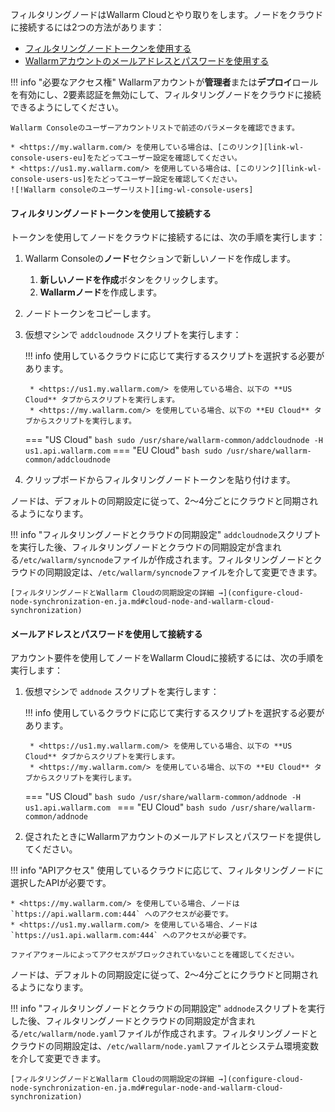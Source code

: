 [img-wl-console-users]: ../images/check-users.png

[link-wl-console-us]: https://us1.my.wallarm.com/
[link-wl-console-eu]: https://my.wallarm.com/
[link-wl-console-users-us]: https://us1.my.wallarm.com/settings/users
[link-wl-console-users-eu]: https://my.wallarm.com/settings/users

[anchor-token]: #connecting-using-the-filtering-node-token
[anchor-credentials]: #connecting-using-your-email-and-password

フィルタリングノードはWallarm Cloudとやり取りをします。ノードをクラウドに接続するには2つの方法があります：
* [フィルタリングノードトークンを使用する][anchor-token]
* [Wallarmアカウントのメールアドレスとパスワードを使用する][anchor-credentials]

!!! info "必要なアクセス権"
    Wallarmアカウントが**管理者**または**デプロイ**ロールを有効にし、2要素認証を無効にして、フィルタリングノードをクラウドに接続できるようにしてください。

    Wallarm Consoleのユーザーアカウントリストで前述のパラメータを確認できます。
    
    * <https://my.wallarm.com/> を使用している場合は、[このリンク][link-wl-console-users-eu]をたどってユーザー設定を確認してください。
    * <https://us1.my.wallarm.com/> を使用している場合は、[このリンク][link-wl-console-users-us]をたどってユーザー設定を確認してください。
    ![!Wallarm consoleのユーザーリスト][img-wl-console-users]

#### フィルタリングノードトークンを使用して接続する

トークンを使用してノードをクラウドに接続するには、次の手順を実行します：

1. Wallarm Consoleの**ノード**セクションで新しいノードを作成します。
    1. **新しいノードを作成**ボタンをクリックします。
    2. **Wallarmノード**を作成します。
2. ノードトークンをコピーします。
3. 仮想マシンで `addcloudnode` スクリプトを実行します：
    
    !!! info
        使用しているクラウドに応じて実行するスクリプトを選択する必要があります。
        
        * <https://us1.my.wallarm.com/> を使用している場合、以下の **US Cloud** タブからスクリプトを実行します。
        * <https://my.wallarm.com/> を使用している場合、以下の **EU Cloud** タブからスクリプトを実行します。
    
    === "US Cloud"
        ``` bash
        sudo /usr/share/wallarm-common/addcloudnode -H us1.api.wallarm.com
        ```
    === "EU Cloud"
        ``` bash
        sudo /usr/share/wallarm-common/addcloudnode
        ```
        
4. クリップボードからフィルタリングノードトークンを貼り付けます。

ノードは、デフォルトの同期設定に従って、2～4分ごとにクラウドと同期されるようになります。

!!! info "フィルタリングノードとクラウドの同期設定"
    `addcloudnode`スクリプトを実行した後、フィルタリングノードとクラウドの同期設定が含まれる`/etc/wallarm/syncnode`ファイルが作成されます。フィルタリングノードとクラウドの同期設定は、`/etc/wallarm/syncnode`ファイルを介して変更できます。
    
    [フィルタリングノードとWallarm Cloudの同期設定の詳細 →](configure-cloud-node-synchronization-en.ja.md#cloud-node-and-wallarm-cloud-synchronization)

#### メールアドレスとパスワードを使用して接続する

アカウント要件を使用してノードをWallarm Cloudに接続するには、次の手順を実行します：

1. 仮想マシンで `addnode` スクリプトを実行します：
    
    !!! info
        使用しているクラウドに応じて実行するスクリプトを選択する必要があります。
        
        * <https://us1.my.wallarm.com/> を使用している場合、以下の **US Cloud** タブからスクリプトを実行します。
        * <https://my.wallarm.com/> を使用している場合、以下の **EU Cloud** タブからスクリプトを実行します。
    
    === "US Cloud"
        ```bash
        sudo /usr/share/wallarm-common/addnode -H us1.api.wallarm.com
        ```
    === "EU Cloud"
        ```bash
        sudo /usr/share/wallarm-common/addnode
        ```
    
2. 促されたときにWallarmアカウントのメールアドレスとパスワードを提供してください。

!!! info "APIアクセス"
    使用しているクラウドに応じて、フィルタリングノードに選択したAPIが必要です。
    
    * <https://my.wallarm.com/> を使用している場合、ノードは `https://api.wallarm.com:444` へのアクセスが必要です。
    * <https://us1.my.wallarm.com/> を使用している場合、ノードは `https://us1.api.wallarm.com:444` へのアクセスが必要です。
    
    ファイアウォールによってアクセスがブロックされていないことを確認してください。

ノードは、デフォルトの同期設定に従って、2～4分ごとにクラウドと同期されるようになります。

!!! info "フィルタリングノードとクラウドの同期設定"
    `addnode`スクリプトを実行した後、フィルタリングノードとクラウドの同期設定が含まれる`/etc/wallarm/node.yaml`ファイルが作成されます。フィルタリングノードとクラウドの同期設定は、`/etc/wallarm/node.yaml`ファイルとシステム環境変数を介して変更できます。
    
    [フィルタリングノードとWallarm Cloudの同期設定の詳細 →](configure-cloud-node-synchronization-en.ja.md#regular-node-and-wallarm-cloud-synchronization)